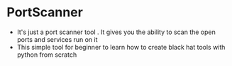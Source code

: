 # PortScanner
- It's just a port scanner tool . It gives you the ability to scan the open ports and services run on it
- This simple tool for beginner to learn how to create black hat tools with python from scratch
